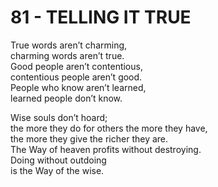 # 81 - TELLING IT TRUE



True words aren’t charming,  
charming words aren’t true.  
Good people aren’t contentious,  
contentious people aren’t good.  
People who know aren’t learned,  
learned people don’t know.  

Wise souls don’t hoard;  
the more they do for others the more they have,  
the more they give the richer they are.  
The Way of heaven profits without destroying.  
Doing without outdoing  
is the Way of the wise.  


